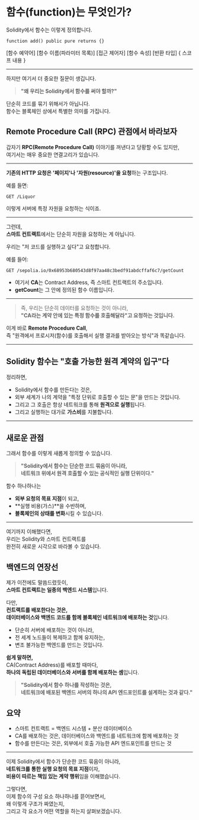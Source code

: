 # 함수(function)는 무엇인가?

Solidity에서 함수는 이렇게 정의합니다.

```solidity
function add() public pure returns {}
```

[함수 예약어] [함수 이름(파라미터 목록)] [접근 제어자] [함수 속성] [반환 타입] { 스코프 내용 }

---

하지만 여기서 더 중요한 질문이 생깁니다.

> **"왜 우리는 Solidity에서 함수를 써야 할까?"**

단순히 코드를 묶기 위해서가 아닙니다.  
함수는 블록체인 상에서 특별한 의미를 가집니다.

## Remote Procedure Call (RPC) 관점에서 바라보자

갑자기 **RPC(Remote Procedure Call)** 이야기를 꺼낸다고 당황할 수도 있지만,  
여기서는 매우 중요한 연결고리가 있습니다.

---

**기존의 HTTP 요청은 '페이지'나 '자원(resource)'을 요청**하는 구조입니다.

예를 들면:

```
GET /Liquor
```

이렇게 서버에 특정 자원을 요청하는 식이죠.

---

그런데,  
**스마트 컨트랙트**에서는 단순히 자원을 요청하는 게 아닙니다.

우리는 "저 코드를 실행하고 싶다"고 요청합니다.

예를 들어:

```
GET /sepolia.io/0x68953b680543d8f97aa48c3bedf91abdcffaf6c7/getCount
```

- 여기서 **CA**는 Contract Address, 즉 스마트 컨트랙트의 주소입니다.
- **getCount**는 그 안에 정의된 함수 이름입니다.

---

> 즉, 우리는 단순히 데이터를 요청하는 것이 아니라,  
> **"CA라는 계약 안에 있는 특정 함수를 호출해달라"고 요청하는 것입니다.**

이게 바로 **Remote Procedure Call**,  
즉 "원격에서 프로시저(함수)를 호출해서 실행 결과를 받아오는 방식"과 똑같습니다.

---

## Solidity 함수는 "호출 가능한 원격 계약의 입구"다

정리하면,

- Solidity에서 함수를 만든다는 것은,
- 외부 세계가 나의 계약을 "특정 단위로 호출할 수 있는 문"을 만드는 것입니다.
- 그리고 그 호출은 항상 네트워크를 통해 **원격으로 실행**됩니다.
- 그리고 실행하는 대가로 **가스비**를 지불합니다.

---

## 새로운 관점

그래서 함수를 이렇게 새롭게 정의할 수 있습니다.

> **"Solidity에서 함수는 단순한 코드 묶음이 아니라,  
> 네트워크 위에서 원격 호출할 수 있는 공식적인 실행 단위이다."**

함수 하나하나는

- **외부 요청의 목표 지점**이 되고,
- **실행 비용(가스)**을 수반하며,
- **블록체인의 상태를 변화**시킬 수 있습니다.

---

여기까지 이해했다면,  
우리는 Solidity와 스마트 컨트랙트를  
완전히 새로운 시각으로 바라볼 수 있습니다.

## 백엔드의 연장선

제가 이전에도 말씀드렸듯이,  
**스마트 컨트랙트는 일종의 백엔드 시스템**입니다.

다만,  
**컨트랙트를 배포한다는 것은,  
데이터베이스와 백엔드 코드를 함께 블록체인 네트워크에 배포하는 것**입니다.

- 단순히 서버에 배포하는 것이 아니라,
- 전 세계 노드들이 복제하고 함께 유지하는,
- 변조 불가능한 백엔드를 만드는 것입니다.

**쉽게 말하면,**  
CA(Contract Address)를 배포할 때마다,  
**하나의 독립된 데이터베이스와 서버를 함께 배포하는 셈**입니다.

> **"Solidity에서 함수 하나를 작성하는 것은,  
> 네트워크에 배포된 백엔드 서버의 하나의 API 엔드포인트를 설계하는 것과 같다."**

## 요약

- 스마트 컨트랙트 = 백엔드 시스템 + 분산 데이터베이스
- CA를 배포하는 것은, 데이터베이스와 백엔드를 네트워크에 함께 배포하는 것
- 함수를 만든다는 것은, 외부에서 호출 가능한 API 엔드포인트를 만드는 것

---

이제 Solidity에서 함수가 단순한 코드 묶음이 아니라,  
**네트워크를 통한 실행 요청의 목표 지점**이자,  
**비용이 따르는 책임 있는 계약 행위**임을 이해했습니다.

그렇다면,  
이제 함수의 구성 요소 하나하나를 뜯어보면서,  
왜 이렇게 구조가 짜였는지,  
그리고 각 요소가 어떤 역할을 하는지 살펴보겠습니다.
